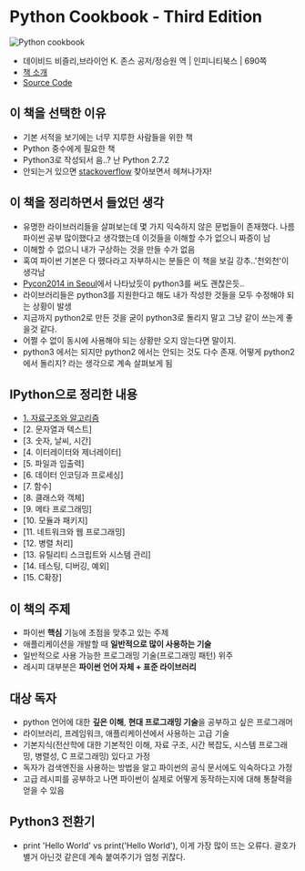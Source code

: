 # Python Cookbook - Third Edition

![Python cookbook](http://image.yes24.com/goods/11949491/L)
- 데이비드 비즐리,브라이언 K. 존스 공저/정승원 역 | 인피니티북스 | 690쪽
- [책 소개](http://www.yes24.com/24/goods/11949491?scode=032&OzSrank=1)
- [Source Code](https://github.com/dabeaz/python-cookbook)

## 이 책을 선택한 이유

- 기본 서적을 보기에는 너무 지루한 사람들을 위한 책
- Python 중수에게 필요한 책
- Python3로 작성되서 음..? 난 Python 2.7.2
- 안되는거 있으면 [stackoverflow](www.stackoverflow.com/) 찾아보면서 헤쳐나가자!

## 이 책을 정리하면서 들었던 생각

- 유명한 라이브러리들을 살펴보는데 몇 가지 익숙하지 않은 문법들이 존재했다. 나름 파이썬 공부 많이했다고 생각했는데 이것들을 이해할 수가 없으니 짜증이 남
- 이해할 수 없으니 내가 구상하는 것을 만들 수가 없음
- 혹여 파이썬 기본은 다 뗐다라고 자부하시는 분들은 이 책을 보길 강추..'천외천'이 생각남
- [Pycon2014 in Seoul](http://www.pycon.kr/2014/programs/schedule/)에서 나타났듯이 python3를 써도 괜찮은듯..
- 라이브러리들은 python3를 지원한다고 해도 내가 작성한 것들을 모두 수정해야 되는 상황이 발생
- 지금까지 python2로 만든 것을 굳이 python3로 돌리지 말고 그냥 같이 쓰는게 좋을것 같다.
- 어쩔 수 없이 동시에 사용해야 되는 상황만 오지 않는다면 말이지.
- python3 에서는 되지만 python2 에서는 안되는 것도 다수 존재. 어떻게 python2에서 돌리지? 라는 생각으로 계속 살펴보게 됨

## IPython으로 정리한 내용

- [1. 자료구조와 알고리즘](http://nbviewer.ipython.org/github/re4lfl0w/ipython/blob/master/books/python_cookbook/ch01.ipynb)
- [2. 문자열과 텍스트]
- [3. 숫자, 날씨, 시간]
- [4. 이터레이터와 제너레이터]
- [5. 파일과 입출력]
- [6. 데이터 인코딩과 프로세싱]
- [7. 함수]
- [8. 클래스와 객체]
- [9. 메타 프로그래밍]
- [10. 모듈과 패키지]
- [11. 네트워크와 웹 프로그래밍]
- [12. 병렬 처리]
- [13. 유틸리티 스크립트와 시스템 관리]
- [14. 테스팅, 디버깅, 예외]
- [15. C확장]

## 이 책의 주제

- 파이썬 **핵심** 기능에 초점을 맞추고 있는 주제
- 애플리케이션을 개발할 때 **일반적으로 많이 사용하는 기술**
- 일반적으로 사용 가능한 프로그래밍 기술(프로그래밍 패턴) 위주
- 레시피 대부분은 **파이썬 언어 자체 + 표준 라이브러리**

## 대상 독자

- python 언어에 대한 **깊은 이해**, **현대 프로그래밍 기술**을 공부하고 싶은 프로그래머
- 라이브러리, 프레임워크, 애플리케이션에서 사용하는 고급 기술
- 기본지식(전산학에 대한 기본적인 이해, 자료 구조, 시간 복잡도, 시스템 프로그래밍, 병렬성, C 프로그래밍) 있다고 가정
- 독자가 검색엔진을 사용하는 방법을 알고 파이썬의 공식 문서에도 익숙하다고 가정
- 고급 레시피를 공부하고 나면 파이썬이 실제로 어떻게 동작하는지에 대해 통찰력을 얻을 수 있음

## Python3 전환기

- print 'Hello World' vs print('Hello World'), 이게 가장 많이 뜨는 오류다. 괄호가 별거 아닌것 같은데 계속 붙여주기가 엄청 귀찮다.
